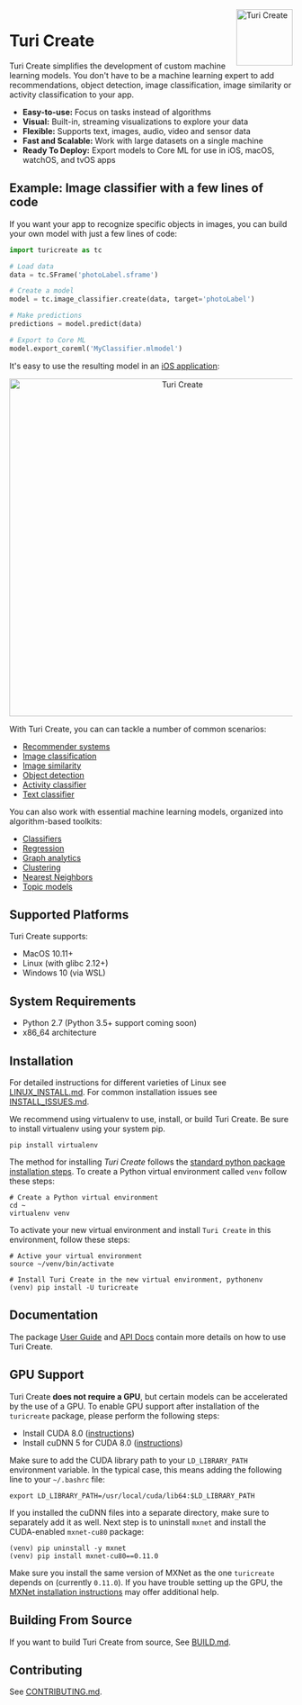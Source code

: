 <img align="right" src="https://docs-assets.developer.apple.com/turicreate/turi-dog.svg" alt="Turi Create" width="100">

# Turi Create 

Turi Create simplifies the development of custom machine learning models. You
don't have to be a machine learning expert to add recommendations, object
detection, image classification, image similarity or activity classification to
your app.

* **Easy-to-use:** Focus on tasks instead of algorithms
* **Visual:** Built-in, streaming visualizations to explore your data
* **Flexible:** Supports text, images, audio, video and sensor data
* **Fast and Scalable:** Work with large datasets on a single machine
* **Ready To Deploy:** Export models to Core ML for use in iOS, macOS, watchOS, and tvOS apps

Example: Image classifier with a few lines of code
--------------------------------------------------

If you want your app to recognize specific objects in images, you can build your own model with just a few lines of code:

```python
import turicreate as tc

# Load data 
data = tc.SFrame('photoLabel.sframe')

# Create a model
model = tc.image_classifier.create(data, target='photoLabel')

# Make predictions
predictions = model.predict(data)

# Export to Core ML
model.export_coreml('MyClassifier.mlmodel')
```
 
It's easy to use the resulting model in an [iOS application](https://developer.apple.com/documentation/vision/classifying_images_with_vision_and_core_ml):

<p align="center"><img src="https://docs-assets.developer.apple.com/published/a2c37bce1f/689f61a6-1087-4112-99d9-bbfb326e3138.png" alt="Turi Create" width="600"></p>

With Turi Create, you can can tackle a number of common scenarios:
* [Recommender systems](userguide/recommender/introduction.md)
* [Image classification](userguide/image_classifier/introduction.md)
* [Image similarity](userguide/image_similarity/introduction.md)
* [Object detection](userguide/object_detection/introduction.md)
* [Activity classifier](userguide/activity_classifier/introduction.md)
* [Text classifier](userguide/text_classifier/introduction.md)

You can also work with essential machine learning models, organized into algorithm-based toolkits:
* [Classifiers](userguide/supervised-learning/classifier.md)
* [Regression](userguide/supervised-learning/regression.md)
* [Graph analytics](userguide/graph_analytics/intro.md)
* [Clustering](userguide/clustering/intro.md)
* [Nearest Neighbors](userguide/nearest_neighbors/nearest_neighbors.md)
* [Topic models](userguide/text/intro.md)

Supported Platforms
-------------------

Turi Create supports:

* MacOS 10.11+
* Linux (with glibc 2.12+)
* Windows 10 (via WSL)

System Requirements
-------------------

* Python 2.7 (Python 3.5+ support coming soon)
* x86\_64 architecture

Installation
------------

For detailed instructions for different varieties of Linux see [LINUX\_INSTALL.md](LINUX_INSTALL.md).
For common installation issues see [INSTALL\_ISSUES.md](INSTALL_ISSUES.md).

We recommend using virtualenv to use, install, or build Turi Create. 
Be sure to install virtualenv using your system pip.

```shell
pip install virtualenv
```

The method for installing *Turi Create* follows the
[standard python package installation steps](https://packaging.python.org/installing/).
To create a Python virtual environment called `venv` follow these steps:

```shell
# Create a Python virtual environment
cd ~
virtualenv venv
```

To activate your new virtual environment and install `Turi Create` in this environment, follow these steps:
```shell
# Active your virtual environment
source ~/venv/bin/activate

# Install Turi Create in the new virtual environment, pythonenv
(venv) pip install -U turicreate
```

Documentation
-------------

The package [User Guide](https://apple.github.io/turicreate/docs/userguide) and [API Docs](https://apple.github.io/turicreate/docs/api) contain
more details on how to use Turi Create.

GPU Support
-----------

Turi Create **does not require a GPU**, but certain models can be accelerated by the use of a GPU. 
To enable GPU support after installation of the `turicreate` package, please perform the following steps:

 * Install CUDA 8.0 ([instructions](http://docs.nvidia.com/cuda/cuda-installation-guide-linux/))
 * Install cuDNN 5 for CUDA 8.0 ([instructions](https://developer.nvidia.com/cudnn))

Make sure to add the CUDA library path to your `LD_LIBRARY_PATH` environment
variable.  In the typical case, this means adding the following line to your
`~/.bashrc` file:

```shell
export LD_LIBRARY_PATH=/usr/local/cuda/lib64:$LD_LIBRARY_PATH
```

If you installed the cuDNN files into a separate directory, make sure to
separately add it as well. Next step is to uninstall `mxnet` and install the
CUDA-enabled `mxnet-cu80` package:

```
(venv) pip uninstall -y mxnet
(venv) pip install mxnet-cu80==0.11.0
```

Make sure you install the same version of MXNet as the one `turicreate` depends
on (currently `0.11.0`). If you have trouble setting up the GPU, the [MXNet
installation instructions](https://mxnet.incubator.apache.org/get_started/install.html) may
offer additional help.

Building From Source
---------------------

If you want to build Turi Create from source, See [BUILD.md](BUILD.md).

Contributing
------------

See [CONTRIBUTING.md](CONTRIBUTING.md).
